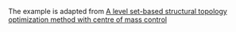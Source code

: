 The example is adapted from [A level set-based structural topology optimization method with centre of mass control](https://doi.org/10.1051/smdo/2025025)
